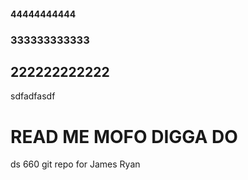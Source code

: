 #### 44444444444
### 333333333333
## 222222222222
sdfadfasdf
# READ ME MOFO DIGGA DO
ds 660 git repo for James Ryan 
